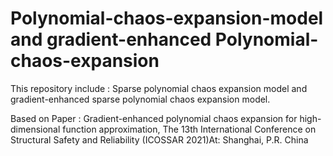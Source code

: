 # Polynomial-chaos-expansion-model and gradient-enhanced Polynomial-chaos-expansion

This repository include : Sparse polynomial chaos expansion model and gradient-enhanced sparse polynomial chaos expansion model. 

Based on Paper : Gradient-enhanced polynomial chaos expansion for high-dimensional function approximation, The 13th International Conference on Structural Safety and Reliability (ICOSSAR 2021)At: Shanghai, P.R. China
